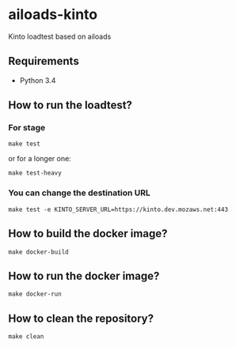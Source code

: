 # ailoads-kinto

Kinto loadtest based on ailoads

## Requirements

- Python 3.4


## How to run the loadtest?

### For stage

    make test

or for a longer one:

    make test-heavy

### You can change the destination URL

    make test -e KINTO_SERVER_URL=https://kinto.dev.mozaws.net:443


## How to build the docker image?

    make docker-build


## How to run the docker image?

    make docker-run


## How to clean the repository?

    make clean
